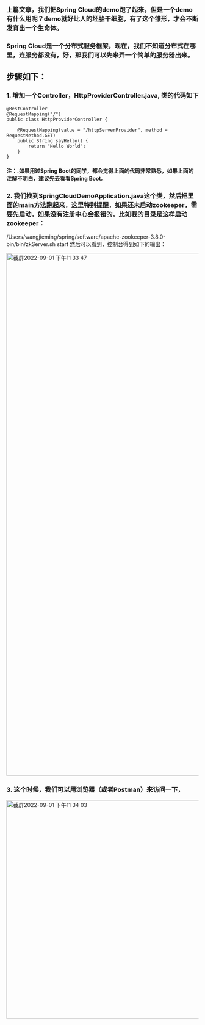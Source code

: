 ### 上篇文章，我们把Spring Cloud的demo跑了起来，但是一个demo有什么用呢？demo就好比人的坯胎干细胞，有了这个雏形，才会不断发育出一个生命体。

### Spring Cloud是一个分布式服务框架，现在，我们不知道分布式在哪里，连服务都没有，好，那我们可以先来弄一个简单的服务器出来。

## 步骤如下：

### 1. 增加一个Controller，HttpProviderController.java, 类的代码如下
``` 
@RestController
@RequestMapping("/")
public class HttpProviderController {

    @RequestMapping(value = "/httpServerProvider", method = RequestMethod.GET)
    public String sayHello() {
        return "Hello World";
    }  
}
```

#### 注：.如果用过Spring Boot的同学，都会觉得上面的代码非常熟悉，如果上面的注解不明白，建议先去看看Spring Boot。

### 2. 我们找到SpringCloudDemoApplication.java这个类，然后把里面的main方法跑起来，这里特别提醒，如果还未启动zookeeper，需要先启动，如果没有注册中心会报错的，比如我的目录是这样启动zookeeper：
/Users/wangjieming/spring/software/apache-zookeeper-3.8.0-bin/bin/zkServer.sh start
然后可以看到，控制台得到如下的输出：

<img width="1370" alt="截屏2022-09-01 下午11 33 47" src="https://user-images.githubusercontent.com/9508456/187954238-719d6927-ec2d-4b79-a238-2777a1a5ee0d.png">


### 3. 这个时候，我们可以用浏览器（或者Postman）来访问一下，

 <img width="573" alt="截屏2022-09-01 下午11 34 03" src="https://user-images.githubusercontent.com/9508456/187954307-d5132c66-82b3-4393-862b-1a2bf7e49b53.png">

